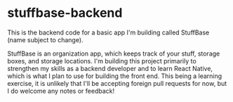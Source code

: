 # stuffbase-backend

This is the backend code for a basic app I'm building called StuffBase (name subject to change).

StuffBase is an organization app, which keeps track of your stuff, storage boxes, and storage locations. I'm building this project primarily 
to strengthen my skills as a backend developer and to learn React Native, which is what I plan to use for building the front end. This being a learning exercise,
it is unlikely that I'll be accepting foreign pull requests for now, but I do welcome any notes or feedback!
